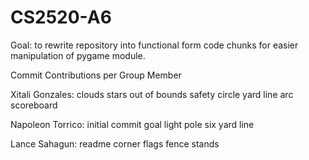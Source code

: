 # CS2520-A6

Goal: to rewrite repository into functional form code chunks for easier manipulation of pygame module. 

Commit Contributions per Group Member

Xitali Gonzales: 
  clouds
  stars
  out of bounds
  safety circle
  yard line
  arc
  scoreboard

Napoleon Torrico:
  initial commit
  goal
  light pole
  six yard line
  
Lance Sahagun:
  readme
  corner flags
  fence
  stands
